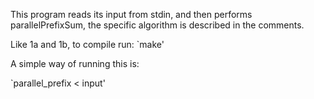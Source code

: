 This program reads its input from stdin, and then performs parallelPrefixSum,
the specific algorithm is described in the comments.

Like 1a and 1b, to compile run: `make'

A simple way of running this is:

`parallel_prefix < input'
